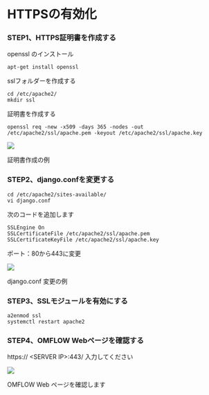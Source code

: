 # HTTPSの有効化

### STEP1、HTTPS証明書を作成する <a href="di-yi-bu-zhou-jian-li-https-ping-zheng" id="di-yi-bu-zhou-jian-li-https-ping-zheng"></a>

openssl のインストール&#x20;

```
apt-get install openssl
```

sslフォルダーを作成する

```
cd /etc/apache2/ 
mkdir ssl
```

証明書を作成する

```
openssl req -new -x509 -days 365 -nodes -out /etc/apache2/ssl/apache.pem -keyout /etc/apache2/ssl/apache.key
```

![](https://gblobscdn.gitbook.com/assets%2F-M6SrengyyhO1h0\_BsJ\_%2F-MCPJ09KyLg4z4v3wlrY%2F-MCPN7euDx49\_cLWgOX5%2F2020-07-17\_092419.png?alt=media\&token=9e612bd8-6229-4770-9a77-3051a7d9cc95)

証明書作成の例

### STEP2、django.confを変更する <a href="di-er-bu-zhou-xiu-gai-djangoconf" id="di-er-bu-zhou-xiu-gai-djangoconf"></a>

```
cd /etc/apache2/sites-available/
vi django.conf
```

次のコードを追加します

```
SSLEngine On
SSLCertificateFile /etc/apache2/ssl/apache.pem 
SSLCertificateKeyFile /etc/apache2/ssl/apache.key
```

ポート：80から443に変更

![](https://gblobscdn.gitbook.com/assets%2F-M6SrengyyhO1h0\_BsJ\_%2F-MCPJ09KyLg4z4v3wlrY%2F-MCPPRLhRYdrCl2XWIpG%2F2020-07-17\_093528.png?alt=media\&token=2fab8c3b-7c40-41e1-9bae-27c475e9038d)

django.conf 変更の例

### STEP3、SSLモジュールを有効にする <a href="di-san-bu-zhou-qi-yong-ssl-mo-zu" id="di-san-bu-zhou-qi-yong-ssl-mo-zu"></a>

```
a2enmod ssl
systemctl restart apache2
```

### STEP4、OMFLOW Webページを確認する <a href="di-si-bu-zhou-jian-cha-omflow-wang-ye" id="di-si-bu-zhou-jian-cha-omflow-wang-ye"></a>

https:// \<SERVER IP>:443/ 入力してください

![](https://gblobscdn.gitbook.com/assets%2F-M6SrengyyhO1h0\_BsJ\_%2F-MCPJ09KyLg4z4v3wlrY%2F-MCPSzOaASiSprDsUf6D%2F2020-07-17\_094804.png?alt=media\&token=ba8c7f55-ebba-4a13-ae16-a949b8f8062c)

OMFLOW Web ページを確認します
